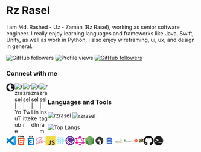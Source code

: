 # Rz Rasel

I am Md. Rashed - Uz - Zaman (Rz Rasel), working as senior software engineer. I really enjoy learning languages and frameworks like Java, Swift, Unity, as well as work in Python. I also enjoy wireframing, ui, ux, and design in general.

![GitHub followers](https://img.shields.io/github/followers/rzrasel?logo=GitHub&style=for-the-badge)
![Profile views](https://gpvc.arturio.dev/rzrasel#film=papillon)
[![GitHub followers](https://img.shields.io/github/followers/rzrasel.svg?style=social&label=Follow&maxAge=2592000#annee=BlackLotus)](https://github.com/rzrasel?tab=followers)

### Connect with me

<img align="left" alt="rzrasel.net" width="22px" src="https://raw.githubusercontent.com/iconic/open-iconic/master/svg/globe.svg" />
<img align="left" alt="rzrasel | YouTube" width="22px" src="https://cdn.jsdelivr.net/npm/simple-icons@v3/icons/youtube.svg" />
<img align="left" alt="rzrasel | Twitter" width="22px" src="https://cdn.jsdelivr.net/npm/simple-icons@v3/icons/twitter.svg" />
<img align="left" alt="rzrasel | LinkedIn" width="22px" src="https://cdn.jsdelivr.net/npm/simple-icons@v3/icons/linkedin.svg" />
<img align="left" alt="rzrasel | Instagram" width="22px" src="https://cdn.jsdelivr.net/npm/simple-icons@v3/icons/instagram.svg" />

<br />

### Languages and Tools


<p><img align="left" src="https://github-readme-stats.vercel.app/api/top-langs/?username=rzrasel&layout=compact&hide=html&show_icons=true&theme=nord" alt="rzrasel" /></p>

<p>&nbsp;<img align="center" src="https://github-readme-stats.vercel.app/api?username=rzrasel&show_icons=true&theme=nord" alt="rzrasel" /></p>

![Top Langs](https://github-readme-stats.vercel.app/api/top-langs/?username=rzrasel&show_icons=true&theme=nord)


<img align="left" alt="Visual Studio Code" width="26px" src="https://raw.githubusercontent.com/github/explore/80688e429a7d4ef2fca1e82350fe8e3517d3494d/topics/visual-studio-code/visual-studio-code.png" />
<img align="left" alt="HTML5" width="26px" src="https://raw.githubusercontent.com/github/explore/80688e429a7d4ef2fca1e82350fe8e3517d3494d/topics/html/html.png" />
<img align="left" alt="CSS3" width="26px" src="https://raw.githubusercontent.com/github/explore/80688e429a7d4ef2fca1e82350fe8e3517d3494d/topics/css/css.png" />
<img align="left" alt="Sass" width="26px" src="https://raw.githubusercontent.com/github/explore/80688e429a7d4ef2fca1e82350fe8e3517d3494d/topics/sass/sass.png" />
<img align="left" alt="JavaScript" width="26px" src="https://raw.githubusercontent.com/github/explore/80688e429a7d4ef2fca1e82350fe8e3517d3494d/topics/javascript/javascript.png" />
<img align="left" alt="React" width="26px" src="https://raw.githubusercontent.com/github/explore/80688e429a7d4ef2fca1e82350fe8e3517d3494d/topics/react/react.png" />
<img align="left" alt="Gatsby" width="26px" src="https://raw.githubusercontent.com/github/explore/e94815998e4e0713912fed477a1f346ec04c3da2/topics/gatsby/gatsby.png" />
<img align="left" alt="GraphQL" width="26px" src="https://raw.githubusercontent.com/github/explore/80688e429a7d4ef2fca1e82350fe8e3517d3494d/topics/graphql/graphql.png" />
<img align="left" alt="Node.js" width="26px" src="https://raw.githubusercontent.com/github/explore/80688e429a7d4ef2fca1e82350fe8e3517d3494d/topics/nodejs/nodejs.png" />
<img align="left" alt="Deno" width="26px" src="https://raw.githubusercontent.com/github/explore/361e2821e2dea67711cde99c9c40ed357061cf27/topics/deno/deno.png" />
<img align="left" alt="SQL" width="26px" src="https://raw.githubusercontent.com/github/explore/80688e429a7d4ef2fca1e82350fe8e3517d3494d/topics/sql/sql.png" />
<img align="left" alt="MySQL" width="26px" src="https://raw.githubusercontent.com/github/explore/80688e429a7d4ef2fca1e82350fe8e3517d3494d/topics/mysql/mysql.png" />
<img align="left" alt="MongoDB" width="26px" src="https://raw.githubusercontent.com/github/explore/80688e429a7d4ef2fca1e82350fe8e3517d3494d/topics/mongodb/mongodb.png" />
<img align="left" alt="Git" width="26px" src="https://raw.githubusercontent.com/github/explore/80688e429a7d4ef2fca1e82350fe8e3517d3494d/topics/git/git.png" />
<img align="left" alt="GitHub" width="26px" src="https://raw.githubusercontent.com/github/explore/78df643247d429f6cc873026c0622819ad797942/topics/github/github.png" />
<img align="left" alt="Terminal" width="26px" src="https://raw.githubusercontent.com/github/explore/80688e429a7d4ef2fca1e82350fe8e3517d3494d/topics/terminal/terminal.png" />

<br />
<br />
<br />


<!--
📊 **This week I spent my time on**

![Rz Rasel stats](https://github-readme-stats-taupe-two.vercel.app/api/wakatime?username=rzrasel&hide_title=true&hide_border=true&langs_count=10)

[![Rz Rasel's wakatime stats](https://github-readme-stats.vercel.app/api/wakatime?username=rzrasel)](https://github.com/anuraghazra/github-readme-stats)

![Rz Rasel's stats](https://github-readme-stats.vercel.app/api/wakatime?username=rzrasel)(https://github.com/anuraghazra/github-readme-stats)

![Wwakatime stats](https://github-readme-stats-taupe-two.vercel.app/api/wakatime?username=gautamkrishnar&hide_title=true&hide_border=true&langs_count=5)

<br />-->

<!--### Hi there 👋-->

<!--
**rzrasel/rzrasel** is a ✨ _special_ ✨ repository because its `README.md` (this file) appears on your GitHub profile.

Here are some ideas to get you started:

- 🔭 I’m currently working on ...
- 🌱 I’m currently learning ...
- 👯 I’m looking to collaborate on ...
- 🤔 I’m looking for help with ...
- 💬 Ask me about ...
- 📫 How to reach me: ...
- 😄 Pronouns: ...
- ⚡ Fun fact: ...
-->
